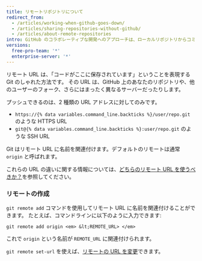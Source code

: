 ```yaml
---
title: リモートリポジトリについて
redirect_from:
  - /articles/working-when-github-goes-down/
  - /articles/sharing-repositories-without-github/
  - /articles/about-remote-repositories
intro: GitHub のコラボレーティブな開発へのアプローチは、ローカルリポジトリからコミットを公開して、他者が見たり、フェッチしたり、更新したりできるようにすることに依存しています。
versions:
  free-pro-team: '*'
  enterprise-server: '*'
---
```


リモート URL は、「コードがここに保存されています」ということを表現する Git のしゃれた方法です。 その URL は、GitHub 上のあなたのリポジトリや、他のユーザーのフォーク、さらにはまったく異なるサーバーだったりします。

プッシュできるのは、2 種類の URL アドレスに対してのみです。

* `https://{% data variables.command_line.backticks %}/user/repo.git` のような HTTPS URL
* `git@{% data variables.command_line.backticks %}:user/repo.git` のような SSH URL

Git はリモート URL に名前を関連付けます。デフォルトのリモートは通常 `origin` と呼ばれます。

これらの URL の違いに関する情報については、[どちらのリモート URL を使うべきか？](/articles/which-remote-url-should-i-use)を参照してください。

### リモートの作成

`git remote add` コマンドを使用してリモート URL に名前を関連付けることができます。 たとえば、コマンドラインに以下のように入力できます:

```shell
git remote add origin <em> &lt;REMOTE_URL> </em>
```

これで `origin` という名前が `REMOTE_URL` に関連付けられます。

`git remote set-url` を使えば、[リモートの URL を変更](/articles/changing-a-remote-s-url)できます。
